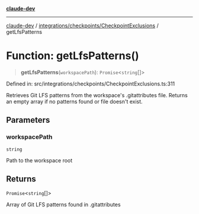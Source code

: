 [**claude-dev**](../../../../README.md)

***

[claude-dev](../../../../README.md) / [integrations/checkpoints/CheckpointExclusions](../README.md) / getLfsPatterns

# Function: getLfsPatterns()

> **getLfsPatterns**(`workspacePath`): `Promise`\<`string`[]\>

Defined in: src/integrations/checkpoints/CheckpointExclusions.ts:311

Retrieves Git LFS patterns from the workspace's .gitattributes file.
Returns an empty array if no patterns found or file doesn't exist.

## Parameters

### workspacePath

`string`

Path to the workspace root

## Returns

`Promise`\<`string`[]\>

Array of Git LFS patterns found in .gitattributes
